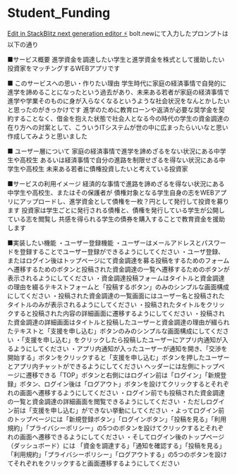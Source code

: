 # Student_Funding

[Edit in StackBlitz next generation editor ⚡️](https://stackblitz.com/~/github.com/kazuP-kazufumi/Student_Funding)
bolt.newにて入力したプロンプトは以下の通り

■サービス概要 進学資金を調達したい学生と進学資金を株式として援助したい投資家をマッチングするWEBアプリです

■ このサービスへの思い・作りたい理由 学生時代に家庭の経済事情で自発的に進学を諦めることになったという過去があり、未来ある若者が家庭の経済事情で進学や学業そのものに身が入らなくなるというような社会状況をなんとかしたいと思ったのがきっかけです
進学のために教育ローンや返済が必要な奨学金を契約することなく、借金を抱えた状態で社会人となる今の時代の学生の資金調達の在り方への対案として、こういうITシステムが世の中に広まったらいいなと思い作成してみようと思いました

■ ユーザー層について 家庭の経済事情で進学を諦めざるをない状況にある中学生や高校生 あるいは経済事情で自分の進路を制限せざるを得ない状況にある中学生や高校生 未来ある若者に債権投資したいと考えている投資家

■サービスの利用イメージ 経済的な事情で進路を諦めざるを得ない状況にある中学生や高校生、またはその保護者が 債権対象となる学生自身の志をWEBアプリにアップロードし、進学資金として債権を一枚？円として発行して投資を募ります 投資家は学生ごとに発行される債権と、債権を発行している学生が公開している志を閲覧し 共感を得られる学生の債券を購入することで教育資金を援助します

■実装したい機能
・ユーザー登録機能 ・ユーザーはメールアドレスとパスワードを登録することでユーザー登録ができるようにしてください
・ユーザ登録、またはログイン後はトップページにて資金調達を募る投稿をするためのフォームへ遷移するためのボタンと投稿された資金調達の一覧へ遷移するためのボタンが表示されるようにしてください
・資金調達投稿フォームはタイトルと資金調達の理由を綴るテキストフォームと「投稿するボタン」のみのシンプルな画面構成にしてください
・投稿された資金調達の一覧画面にはユーザー名と投稿されたタイトルのみが表示されるようにしてください
・投稿されたタイトルをクリックすると投稿された内容の詳細画面に遷移するようにしてください
・投稿された資金調達の詳細画面はタイトルと投稿したユーザーと資金調達の理由が綴られたテキストと「支援を申し込む」ボタンのみのシンプルな画面構成にしてください
・「支援を申し込む」をクリックしたら投稿したユーザーにアプリ内通知が入るようにしてください
・アプリ内通知が入ったユーザーが通知を開き、「交渉を開始する」ボタンをクリックすると「支援を申し込む」ボタンを押したユーザーとアプリ内チャットができるようにしてください
ヘッダーには左側にトップページに遷移できる「TOP」ボタンと右側にはログイン前は「ログイン」「新規登録」ボタン、ログイン後は「ログアウト」ボタンを設けてクリックするとそれぞれの画面へ遷移するようにしてください
・ログイン前でも投稿された資金調達の一覧と資金調達の詳細画面を閲覧できるようにしてください
・ただしログイン前は「支援を申し込む」ができない挙動にしてください
・よってログイン前のトップページには「新規登録ボタン」「ログインボタン」「投稿を見る」「利用規約」「プライバシーポリシー」の5つのボタンを設けてクリックするとそれぞれの画面へ遷移できるようにしてください
・そしてログイン後のトップページ（ダッシュボード）には 「資金を調達する」「通知を確認する」「投稿を見る」「利用規約」「プライバシーポリシー」「ログアウトする」の5つのボタンを設けてそれぞれをクリックすると画面遷移するようにしてください